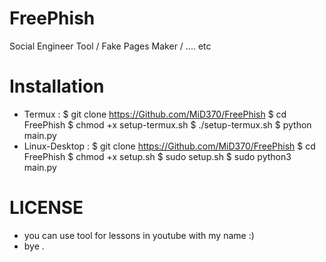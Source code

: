 # FreePhish
Social Engineer Tool / Fake Pages Maker / .... etc 
# Installation
* Termux :
$ git clone https://Github.com/MiD370/FreePhish
$ cd FreePhish
$ chmod +x setup-termux.sh
$ ./setup-termux.sh
$ python main.py
* Linux-Desktop :
$ git clone https://Github.com/MiD370/FreePhish
$ cd FreePhish
$ chmod +x setup.sh
$ sudo setup.sh
$ sudo python3 main.py
# LICENSE
- you can use tool for lessons in youtube with my name :) 
- bye .
